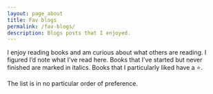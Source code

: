 ```yaml
---
layout: page_about
title: Fav blogs
permalink: /fav-blogs/
description: Blogs posts that I enjoyed.
---
```


I enjoy reading books and am curious about what others are reading. I figured I’d note what I’ve read here. Books that I’ve started but never finished are marked in italics. Books that I particularly liked have a ⭐️.

The list is in no particular order of preference.
